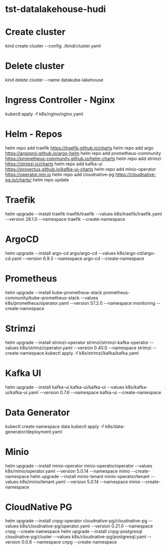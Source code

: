 # tst-datalakehouse-hudi



# Create cluster
kind create cluster --config ./kind/cluster.yaml

# Delete cluster
kind delete cluster --name datakube-lakehouse

# Ingress Controller - Nginx
kubectl apply -f k8s/nginx/nginx.yaml

# Helm - Repos
helm repo add traefik https://traefik.github.io/charts
helm repo add argo https://argoproj.github.io/argo-helm
helm repo add prometheus-community https://prometheus-community.github.io/helm-charts
helm repo add strimzi https://strimzi.io/charts
helm repo add kafka-ui https://provectus.github.io/kafka-ui-charts
helm repo add minio-operator https://operator.min.io
helm repo add cloudnative-pg https://cloudnative-pg.io/charts/
helm repo update

# Traefik
helm upgrade --install traefik traefik/traefik --values k8s/traefik/traefik.yaml --version 28.1.0 --namespace traefik --create-namespace

# ArgoCD
helm upgrade --install argo-cd argo/argo-cd --values k8s/argo-cd/argo-cd.yaml --version 6.9.3 --namespace argo-cd --create-namespace


# Prometheus
helm upgrade --install kube-prometheus-stack prometheus-community/kube-prometheus-stack --values k8s/prometheus/operator.yaml --version 57.2.0 --namespace monitoring --create-namespace

# Strimzi
helm upgrade --install strimzi-operator strimzi/strimzi-kafka-operator --values k8s/strimzi/operator.yaml --version 0.40.0 --namespace strimzi --create-namespace
kubectl apply -f k8s/strimzi/kafka/kafka.yaml

# Kafka UI
helm upgrade --install kafka-ui kafka-ui/kafka-ui --values k8s/kafka-ui/kafka-ui.yaml --version 0.7.6 --namespace kafka-ui --create-namespace

# Data Generator
kubectl create namespace data
kubectl apply -f k8s/data-generator/deployment.yaml

# Minio
helm upgrade --install minio-operator minio-operator/operator --values k8s/minio/operator.yaml --version 5.0.14 --namespace minio --create-namespace
helm upgrade --install minio-tenant minio-operator/tenant --values k8s/minio/tenant.yaml --version 5.0.14 --namespace minio --create-namespace

# CloudNative PG
helm upgrade --install cnpg-operator  cloudnative-pg/cloudnative-pg --values k8s/cloudnative-pg/operator.yaml --version 0.21.0 --namespace cnpg --create-namespace
helm upgrade --install cnpg-postgresql  cloudnative-pg/cluster --values k8s/cloudnative-pg/postgresql.yaml --version 0.0.8 --namespace cnpg --create-namespace


